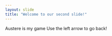 ```yaml
---
layout: slide
title: "Welcome to our second slide!"
---
```

Austere is my game
Use the left arrow to go back!
